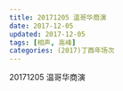 ```yaml
---
title: 20171205 温哥华商演
date: 2017-12-05
updated: 2017-12-05
tags: [相声, 高峰] 
categories: (2017)丁酉年场次 
---
```

20171205 温哥华商演
